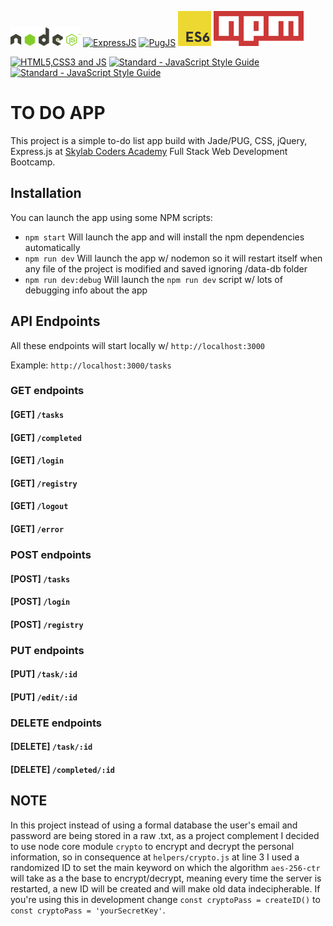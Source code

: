 [![NodeJS](https://github.com/MarioTerron/logo-images/blob/master/logos/nodejs.png)](https://nodejs.org/)
[![ExpressJS](https://github.com/MarioTerron/logo-images/blob/master/logos/expressjs.png)](http://expressjs.com///)
[![PugJS](https://github.com/MarioTerron/logo-images/blob/master/logos/pug.png)](http://www.pugjs.org/) 
[![ES6](https://github.com/MarioTerron/logo-images/blob/master/logos/es6.png)](http://www.ecma-international.org/ecma-262/6.0/) 
[![npm](https://github.com/MarioTerron/logo-images/blob/master/logos/npm.png)](https://www.npmjs.com/)

[![HTML5,CSS3 and JS](https://github.com/FransLopez/logo-images/blob/master/logos/html5-css3-js.png)](http://www.w3.org/) 
[![Standard - JavaScript Style Guide](https://cdn.rawgit.com/feross/standard/master/badge.svg)](https://github.com/feross/standard)
[![Standard - JavaScript Style Guide](https://img.shields.io/badge/code%20style-standard-brightgreen.svg)](http://standardjs.com/)

# TO DO APP

This project is a simple to-do list app build with Jade/PUG, CSS, jQuery, Express.js at [Skylab Coders Academy](http://www.skylabcoders.com) Full Stack Web Development Bootcamp.

## Installation

You can launch the app using some NPM scripts:

- `npm start` Will launch the app and will install the npm dependencies automatically
- `npm run dev` Will launch the app w/ nodemon so it will restart itself when any file of the project is modified and saved ignoring /data-db folder
- `npm run dev:debug` Will launch the `npm run dev` script w/ lots of debugging info about the app

## API Endpoints

All these endpoints will start locally w/ `http://localhost:3000`

Example: `http://localhost:3000/tasks`

### GET endpoints

#### [GET] `/tasks`
#### [GET] `/completed`
#### [GET] `/login`
#### [GET] `/registry`
#### [GET] `/logout`
#### [GET] `/error`

### POST endpoints

#### [POST] `/tasks`
#### [POST] `/login`
#### [POST] `/registry`

### PUT endpoints

#### [PUT] `/task/:id`
#### [PUT] `/edit/:id`

### DELETE endpoints

#### [DELETE] `/task/:id`
#### [DELETE] `/completed/:id`


## NOTE

In this project instead of using a formal database the user's email and password are being stored in a raw .txt, as a project complement I decided to use node core module `crypto` to encrypt and decrypt the personal information, so in consequence at `helpers/crypto.js` at line 3 I used a randomized ID to set the main keyword on which the algorithm `aes-256-ctr` will take as a the base to encrypt/decrypt, meaning every time the server is restarted, a new ID will be created and will make old data indecipherable. If you're using this in development change `const cryptoPass = createID()` to `const cryptoPass = 'yourSecretKey'`.

